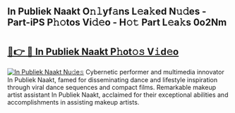 ## In Publiek Naakt O𝚗𝚕yf𝚊ns L𝚎a𝚔ed N𝚞𝚍es - Part-iPS P𝚑𝚘tos Vi𝚍𝚎o - H𝚘𝚝 Part L𝚎a𝚔s 0o2Nm

# <h2><a href="http://kfb75t.oniu.top/?m=In+Publiek+Naakt">🔗👉 🔴 In Publiek Naakt P𝚑ot𝚘𝚜 V𝚒d𝚎o</a></h2>

[![In Publiek Naakt Nu𝚍e𝚜](https://i.imgur.com/0qMVB7G.gif)](http://kfb75t.oniu.top/?m=In+Publiek+Naakt)
Cybernetic performer and multimedia innovator In Publiek Naakt, famed for disseminating dance and lifestyle inspiration through viral dance sequences and compact films. Remarkable makeup artist assistant In Publiek Naakt, acclaimed for their exceptional abilities and accomplishments in assisting makeup artists.  

